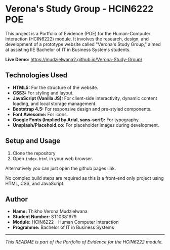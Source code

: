# Verona's Study Group - HCIN6222 POE

This project is a Portfolio of Evidence (POE) for the Human-Computer Interaction (HCIN6222) module. It involves the research, design, and development of a prototype website called "Verona's Study Group," aimed at assisting IIE Bachelor of IT in Business Systems students.

**Live Demo:** https://mudzielwana2.github.io/Verona-Study-Group/ 

## Technologies Used

* **HTML5:** For the structure of the website.
* **CSS3:** For styling and layout.
* **JavaScript (Vanilla JS):** For client-side interactivity, dynamic content loading, and local storage management.
* **Bootstrap 4.5:** For responsive design and pre-styled components.
* **Font Awesome:** For icons.
* **Google Fonts (Implied by Arial, sans-serif):** For typography.
* **Unsplash/Placehold.co:** For placeholder images during development.

## Setup and Usage

1.  Clone the repository
2.  Open `index.html` in your web browser.

Alternatively you can just open the github pages link.

No complex build steps are required as this is a front-end only project using HTML, CSS, and JavaScript.

## Author

* **Name:** Thikho Verona Mudzielwana
* **Student Number:** ST10381979
* **Module:** HCIN6222 - Human Computer Interaction
* **Programme:** Bachelor of IT in Business Systems

---
*This README is part of the Portfolio of Evidence for the HCIN6222 module.*